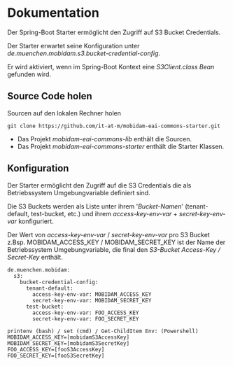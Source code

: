 # Dokumentation
Der Spring-Boot Starter ermöglicht den Zugriff auf S3 Bucket Credentials.

Der Starter erwartet seine Konfiguration unter _de.muenchen.mobidam.s3.bucket-credential-config_.

Er wird aktiviert, wenn im Spring-Boot Kontext eine _S3Client.class Bean_ gefunden wird. 

## Source Code holen

Sourcen auf den lokalen Rechner holen 

    git clone https://github.com/it-at-m/mobidam-eai-commons-starter.git

- Das Projekt _mobidam-eai-commons-lib_ enthält die Sourcen.
- Das Projekt _mobidam-eai-commons-starter_ enthält die Starter Klassen.

## Konfiguration
Der Starter ermöglicht den Zugriff auf die S3 Credentials die als Betriebssystem Umgebungvariable definiert sind.

Die S3 Buckets werden als Liste unter ihrem '_Bucket-Namen_' (tenant-default, test-bucket, etc.) und ihrem _access-key-env-var_ + _secret-key-env-var_ konfiguriert.

Der Wert von _access-key-env-var_ / _secret-key-env-var_ pro S3 Bucket z.Bsp. MOBIDAM_ACCESS_KEY / MOBIDAM_SECRET_KEY ist der Name der Betriebssystem Umgebungvariable, die final den _S3-Bucket Access-Key / Secret-Key_ enthält.

```
de.muenchen.mobidam:
  s3:
    bucket-credential-config:
      tenant-default:
        access-key-env-var: MOBIDAM_ACCESS_KEY
        secret-key-env-var: MOBIDAM_SECRET_KEY
      test-bucket:
        access-key-env-var: FOO_ACCESS_KEY
        secret-key-env-var: FOO_SECRET_KEY
        
printenv (bash) / set (cmd) / Get-ChildItem Env: (Powershell)
MOBIDAM_ACCESS_KEY=[mobidamS3AccessKey]
MOBIDAM_SECRET_KEY=[mobidamS3SecretKey]
FOO_ACCESS_KEY=[fooS3AccessKey]
FOO_SECRET_KEY=[fooS3SecretKey]
        
```